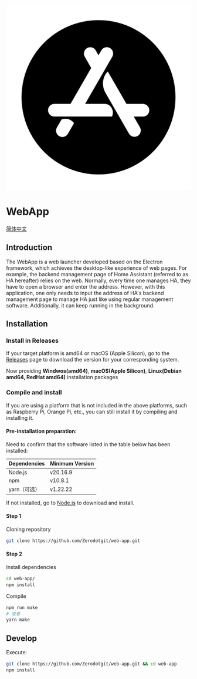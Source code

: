 ![alt logo](src/assets/icons/icon.png)

# WebApp

[简体中文](doc/README_CN.md)

## Introduction

The WebApp is a web launcher developed based on the Electron framework, which achieves the desktop-like experience of web pages. For example, the backend management page of Home Assistant (referred to as HA hereafter) relies on the web. Normally, every time one manages HA, they have to open a browser and enter the address. However, with this application, one only needs to input the address of HA's backend management page to manage HA just like using regular management software. Additionally, it can keep running in the background.

## Installation

### Install in Releases

If your target platform is amd64 or macOS (Apple Silicon), go to the [Releases](https://github.com/Zerodotgit/web-app/releases) page to download the version for your corresponding system.

Now providing **Windwos(amd64)**, **macOS(Apple Silicon)**, **Linux(Debian amd64, RedHat amd64)** installation packages

### Compile and install

If you are using a platform that is not included in the above platforms, such as Raspberry Pi, Orange Pi, etc., you can still install it by compiling and installing it.

#### Pre-installation preparation:

Need to confirm that the software listed in the table below has been installed:

| Dependencies | Minimum Version |
| ------------ | --------------- |
| Node.js      | v20.16.9        |
| npm          | v10.8.1         |
| yarn（可选） | v1.22.22        |

If not installed, go to [Node.js](https://nodejs.org/zh-cn/download/package-manager) to download and install.

#### Step 1

Cloning repository

```bash
git clone https://github.com/Zerodotgit/web-app.git
```

#### Step 2

Install dependencies

```bash
cd web-app/
npm install
```

Compile

```bash
npm run make
# 或者
yarn make
```

## Develop

Execute:

```bash
git clone https://github.com/Zerodotgit/web-app.git && cd web-app
npm install
```